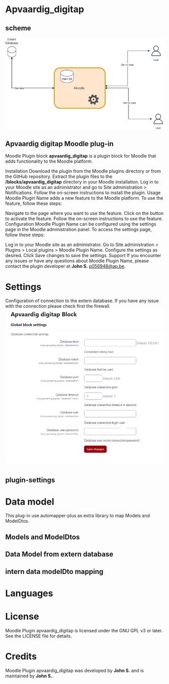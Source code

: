 # Apvaardig_digitap
## scheme
 ![plug-in scheme](./docs/img/apvaardig_digitap.drawio.png)
## Apvaardig  digitap  Moodle plug-in
Moodle Plugin block <strong>apvaardig_digitap</strong> is a plugin block for Moodle that adds functionality to the Moodle platform.

Installation
Download the plugin from the Moodle plugins directory or from the GitHub repository.
Extract the plugin files to the <strong>/blocks/apvaardig_digitap</strong> directory in your Moodle installation.
Log in to your Moodle site as an administrator and go to Site administration > Notifications.
Follow the on-screen instructions to install the plugin.
Usage
Moodle Plugin Name adds a new feature to the Moodle platform. To use the feature, follow these steps:

Navigate to the page where you want to use the feature.
Click on the button to activate the feature.
Follow the on-screen instructions to use the feature.
Configuration
Moodle Plugin Name can be configured using the settings page in the Moodle administration panel. To access the settings page, follow these steps:

Log in to your Moodle site as an administrator.
Go to Site administration > Plugins > Local plugins > Moodle Plugin Name.
Configure the settings as desired.
Click Save changes to save the settings.
Support
If you encounter any issues or have any questions about Moodle Plugin Name, please contact the plugin developer at <strong>John S.</strong> p056948@ap.be.
# Settings
Configuration of connection to the extern database. If you have any issue with the connection please check first the firewall. 
 ![plug-in scheme](./docs/img/plugin_settings.png)
## plugin-settings
# Data model
This plug-in use automapper-plus as extra library to map Models and ModelDtos.
## Models and ModelDtos
## Data Model from extern database
## intern data modelDto mapping

# Languages

# License
Moodle Plugin apvaardig_digitap is licensed under the GNU GPL v3 or later. See the LICENSE file for details.

# Credits
Moodle Plugin apvaardig_digitap was developed by <strong>John S.</strong> and is maintained by <strong>John S.</strong>.